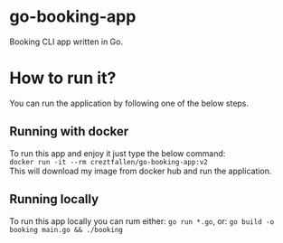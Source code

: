 # go-booking-app
Booking CLI app written in Go.

# How to run it? #
You can run the application by following one of the below steps.
## Running with docker ##
To run this app and enjoy it just type the below command:
<br/>
```docker run -it --rm creztfallen/go-booking-app:v2```
<br/>
This will download my image from docker hub and run the application.
## Running locally ##
To run this app locally you can rum either:
```go run *.go```,
or:
```go build -o booking main.go && ./booking```
